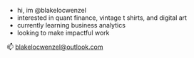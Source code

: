 - hi, im @blakelocwenzel
- interested in quant finance, vintage t shirts, and digital art
- currently learning business analytics
- looking to make impactful work
  
📫 blakelocwenzel@outlook.com
<!---
blakelocwenzel/blakelocwenzel is a ✨ special ✨ repository because its `README.md` (this file) appears on your GitHub profile.
You can click the Preview link to take a look at your changes.
--->
